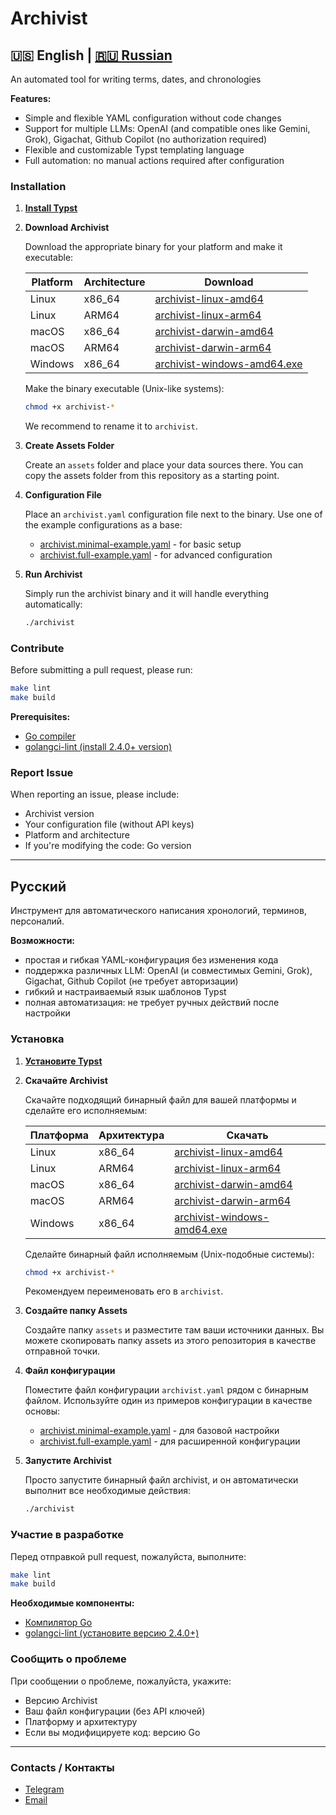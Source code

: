 # Archivist

## 🇺🇸 English | [🇷🇺 Russian](#русский)

An automated tool for writing terms, dates, and chronologies

**Features:**

- Simple and flexible YAML configuration without code changes
- Support for multiple LLMs: OpenAI (and compatible ones like Gemini, Grok), Gigachat, Github Copilot (no authorization required)
- Flexible and customizable Typst templating language
- Full automation: no manual actions required after configuration

### Installation

1. [**Install Typst**](https://github.com/typst/typst#installation)

2. **Download Archivist**

   Download the appropriate binary for your platform and make it executable:

   | Platform | Architecture | Download                                                                                                                 |
   | -------- | ------------ | ------------------------------------------------------------------------------------------------------------------------ |
   | Linux    | x86_64       | [archivist-linux-amd64](https://github.com/kuzgoga/archivist/releases/latest/download/archivist-linux-amd64)             |
   | Linux    | ARM64        | [archivist-linux-arm64](https://github.com/kuzgoga/archivist/releases/latest/download/archivist-linux-arm64)             |
   | macOS    | x86_64       | [archivist-darwin-amd64](https://github.com/kuzgoga/archivist/releases/latest/download/archivist-darwin-amd64)           |
   | macOS    | ARM64        | [archivist-darwin-arm64](https://github.com/kuzgoga/archivist/releases/latest/download/archivist-darwin-arm64)           |
   | Windows  | x86_64       | [archivist-windows-amd64.exe](https://github.com/kuzgoga/archivist/releases/latest/download/archivist-windows-amd64.exe) |

   Make the binary executable (Unix-like systems):

   ```bash
   chmod +x archivist-*
   ```

   We recommend to rename it to `archivist`.

3. **Create Assets Folder**

   Create an `assets` folder and place your data sources there. You can copy the assets folder from this repository as a starting point.

4. **Configuration File**

   Place an `archivist.yaml` configuration file next to the binary. Use one of the example configurations as a base:
   - [archivist.minimal-example.yaml](https://github.com/kuzgoga/archivist/blob/main/archivist.minimal-example.yaml) - for basic setup
   - [archivist.full-example.yaml](https://github.com/kuzgoga/archivist/blob/main/archivist.full-example.yaml) - for advanced configuration

5. **Run Archivist**

   Simply run the archivist binary and it will handle everything automatically:

   ```bash
   ./archivist
   ```

### Contribute

Before submitting a pull request, please run:

```bash
make lint
make build
```

**Prerequisites:**

- [Go compiler](https://go.dev/doc/install)
- [golangci-lint (install 2.4.0+ version)](https://golangci-lint.run/welcome/install/)

### Report Issue

When reporting an issue, please include:

- Archivist version
- Your configuration file (without API keys)
- Platform and architecture
- If you're modifying the code: Go version

---

## Русский

Инструмент для автоматического написания хронологий, терминов, персоналий.

**Возможности:**

- простая и гибкая YAML-конфигурация без изменения кода
- поддержка различных LLM: OpenAI (и совместимых Gemini, Grok), Gigachat, Github Copilot (не требует авторизации)
- гибкий и настраиваемый язык шаблонов Typst
- полная автоматизация: не требует ручных действий после настройки

### Установка

1. [**Установите Typst**](https://github.com/typst/typst#installation)

2. **Скачайте Archivist**

   Скачайте подходящий бинарный файл для вашей платформы и сделайте его исполняемым:

   | Платформа | Архитектура | Скачать                                                                                                                  |
   | --------- | ----------- | ------------------------------------------------------------------------------------------------------------------------ |
   | Linux     | x86_64      | [archivist-linux-amd64](https://github.com/kuzgoga/archivist/releases/latest/download/archivist-linux-amd64)             |
   | Linux     | ARM64       | [archivist-linux-arm64](https://github.com/kuzgoga/archivist/releases/latest/download/archivist-linux-arm64)             |
   | macOS     | x86_64      | [archivist-darwin-amd64](https://github.com/kuzgoga/archivist/releases/latest/download/archivist-darwin-amd64)           |
   | macOS     | ARM64       | [archivist-darwin-arm64](https://github.com/kuzgoga/archivist/releases/latest/download/archivist-darwin-arm64)           |
   | Windows   | x86_64      | [archivist-windows-amd64.exe](https://github.com/kuzgoga/archivist/releases/latest/download/archivist-windows-amd64.exe) |

   Сделайте бинарный файл исполняемым (Unix-подобные системы):

   ```bash
   chmod +x archivist-*
   ```

   Рекомендуем переименовать его в `archivist`.

3. **Создайте папку Assets**

   Создайте папку `assets` и разместите там ваши источники данных. Вы можете скопировать папку assets из этого репозитория в качестве отправной точки.

4. **Файл конфигурации**

   Поместите файл конфигурации `archivist.yaml` рядом с бинарным файлом. Используйте один из примеров конфигурации в качестве основы:
   - [archivist.minimal-example.yaml](https://github.com/kuzgoga/archivist/blob/main/archivist.minimal-example.yaml) - для базовой настройки
   - [archivist.full-example.yaml](https://github.com/kuzgoga/archivist/blob/main/archivist.full-example.yaml) - для расширенной конфигурации

5. **Запустите Archivist**

   Просто запустите бинарный файл archivist, и он автоматически выполнит все необходимые действия:

   ```bash
   ./archivist
   ```

### Участие в разработке

Перед отправкой pull request, пожалуйста, выполните:

```bash
make lint
make build
```

**Необходимые компоненты:**

- [Компилятор Go](https://go.dev/doc/install)
- [golangci-lint (установите версию 2.4.0+)](https://golangci-lint.run/welcome/install/)

### Сообщить о проблеме

При сообщении о проблеме, пожалуйста, укажите:

- Версию Archivist
- Ваш файл конфигурации (без API ключей)
- Платформу и архитектуру
- Если вы модифицируете код: версию Go

---

### Contacts / Контакты

- [Telegram](https://t.me/kuzgoga)
- [Email](mailto:me@gogacoder.ru)
